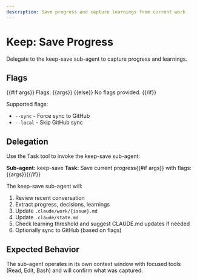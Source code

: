 ```yaml
---
description: Save progress and capture learnings from current work
---
```


# Keep: Save Progress

Delegate to the keep-save sub-agent to capture progress and learnings.

## Flags

{{#if args}}
Flags: {{args}}
{{else}}
No flags provided.
{{/if}}

Supported flags:
- `--sync` - Force sync to GitHub
- `--local` - Skip GitHub sync

## Delegation

Use the Task tool to invoke the keep-save sub-agent:

**Sub-agent:** keep-save
**Task:** Save current progress{{#if args}} with flags: {{args}}{{/if}}

The keep-save sub-agent will:
1. Review recent conversation
2. Extract progress, decisions, learnings
3. Update `.claude/work/{issue}.md`
4. Update `.claude/state.md`
5. Check learning threshold and suggest CLAUDE.md updates if needed
6. Optionally sync to GitHub (based on flags)

## Expected Behavior

The sub-agent operates in its own context window with focused tools (Read, Edit, Bash) and will confirm what was captured.

